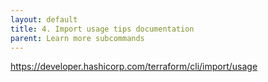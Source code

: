 ```yaml
---
layout: default
title: 4. Import usage tips documentation
parent: Learn more subcommands
---
```


https://developer.hashicorp.com/terraform/cli/import/usage